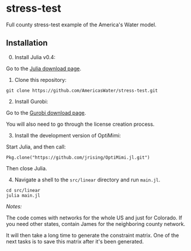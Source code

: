 # stress-test
Full county stress-test example of the America's Water model.

## Installation

0. Install Julia v0.4:

Go to the [Julia download page](http://julialang.org/downloads/).

1. Clone this repository:
```
git clone https://github.com/AmericasWater/stress-test.git
```

2. Install Gurobi:

Go to the [Gurobi download page](http://www.gurobi.com/academia/for-universities).

You will also need to go through the license creation process.

3. Install the development version of OptiMimi:

Start Julia, and then call:
```
Pkg.clone("https://github.com/jrising/OptiMimi.jl.git")
```
Then close Julia.

4. Navigate a shell to the `src/linear` directory and run `main.jl`.

```
cd src/linear
julia main.jl
```

*Notes:*

The code comes with networks for the whole US and just for Colorado.  If you
need other states, contain James for the neighboring county network.

It will then take a long time to generate the constraint matrix.  One of the
next tasks is to save this matrix after it's been generated.
